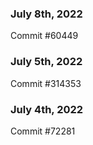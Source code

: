 ### July 8th, 2022

Commit #60449

### July 5th, 2022

Commit #314353


### July 4th, 2022

Commit #72281
